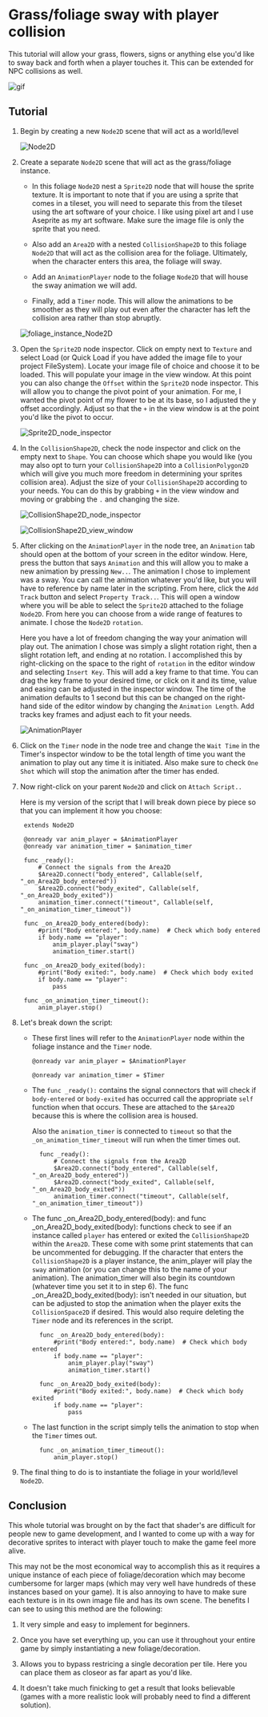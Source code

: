 # Grass/foliage sway with player collision

This tutorial will allow your grass, flowers, signs or anything else you'd like to sway back and forth when a player touches it. This can be extended for NPC collisions as well. 

![gif](./gif/2024-10-13-16-39-53.gif)

## Tutorial

1. Begin by creating a new `Node2D` scene that will act as a world/level

    ![Node2D](./screenshots/Node2D.png)

2. Create a separate `Node2D` scene that will act as the grass/foliage instance.

    - In this foliage `Node2D` nest a `Sprite2D` node that will house the sprite texture. It is important to note that if you are using a sprite that comes in a tileset, you will need to separate this from the tileset using the art software of your choice. I like using pixel art and I use Aseprite as my art software. Make sure the image file is only the sprite that you need.

    - Also add an `Area2D` with a nested `CollisionShape2D` to this foliage `Node2D` that will act as the collision area for the foliage. Ultimately, when the character enters this area, the foliage will sway.

    - Add an `AnimationPlayer` node to the foliage `Node2D` that will house the sway animation we will add.

    - Finally, add a `Timer` node. This will allow the animations to be smoother as they will play out even after the character has left the collision area rather than stop abruptly.

    ![foliage_instance_Node2D](./screenshots/foliage_instance_Node2D.png)

3. Open the `Sprite2D` node inspector. Click on empty next to `Texture` and select Load (or Quick Load if you have added the image file to your project FileSystem). Locate your image file of choice and choose it to be loaded. This will populate your image in the view window. At this point you can also change the `Offset` within the `Sprite2D` node inspector. This will allow you to change the pivot point of your animation. For me, I wanted the pivot point of my flower to be at its base, so I adjusted the y offset accordingly. Adjust so that the `+` in the view window is at the point you'd like the pivot to occur.

    ![Sprite2D_node_inspector](./screenshots/Sprite2D_node_inspector.png)

4. In the `CollisionShape2D`, check the node inspector and click on the empty next to `Shape`. You can choose which shape you would like (you may also opt to turn your `CollisionShape2D` into a `CollisionPolygon2D` which will give you much more freedom in determining your sprites collision area). Adjust the size of your `CollisionShape2D` according to your needs. You can do this by grabbing `+` in the view window and moving or grabbing the `.` and changing the size.

    ![CollisionShape2D_node_inspector](./screenshots/CollisionShape2D_node_inspector.png)

    ![CollisionShape2D_view_window](./screenshots/CollisionShape2D_view_window.png)

5. After clicking on the `AnimationPlayer` in the node tree, an `Animation` tab should open at the bottom of your screen in the editor window. Here, press the button that says `Animation` and this will allow you to make a new animation by pressing `New..`. The animation I chose to implement was a sway. You can call the animation whatever you'd like, but you will have to reference by name later in the scripting. From here, click the `Add Track` button and select `Property Track..`. This will open a window where you will be able to select the `Sprite2D` attached to the foliage `Node2D`. From here you can choose from a wide range of features to animate. I chose the `Node2D` `rotation`.

    Here you have a lot of freedom changing the way your animation will play out. The animation I chose was simply a slight rotation right, then a slight rotation left, and ending at no rotation. I accomplished this by right-clicking on the space to the right of `rotation` in the editor window and selecting `Insert Key`. This will add a key frame to that time. You can drag the key frame to your desired time, or click on it and its time, value and easing can be adjusted in the inspector window. The time of the animation defaults to 1 second but this can be changed on the right-hand side of the editor window by changing the `Animation Length`. Add tracks key frames and adjust each to fit your needs.

    ![AnimationPlayer](./screenshots/AnimationPlayer.png)

6. Click on the `Timer` node in the node tree and change the `Wait Time` in the Timer's inspector window to be the total length of time you want the animation to play out any time it is initiated. Also make sure to check `One Shot` which will stop the animation after the timer has ended.

7. Now right-click on your parent `Node2D` and click on `Attach Script..`

    Here is my version of the script that I will break down piece by piece so that you can implement it how you choose:

        extends Node2D

        @onready var anim_player = $AnimationPlayer
        @onready var animation_timer = $animation_timer

        func _ready():
            # Connect the signals from the Area2D
            $Area2D.connect("body_entered", Callable(self, "_on_Area2D_body_entered"))
            $Area2D.connect("body_exited", Callable(self, "_on_Area2D_body_exited"))
            animation_timer.connect("timeout", Callable(self, "_on_animation_timer_timeout"))

        func _on_Area2D_body_entered(body):
            #print("Body entered:", body.name)  # Check which body entered
            if body.name == "player":
                anim_player.play("sway")
                animation_timer.start()

        func _on_Area2D_body_exited(body):
            #print("Body exited:", body.name)  # Check which body exited
            if body.name == "player":
                pass

        func _on_animation_timer_timeout():
            anim_player.stop()

8. Let's break down the script:

    - These first lines will refer to the `AnimationPlayer` node within the foliage instance and the `Timer` node.
        
        `@onready var anim_player = $AnimationPlayer`

        `@onready var animation_timer = $Timer`

    - The `func _ready():` contains the signal connectors that will check if `body-entered` or `body-exited` has occurred call the appropriate `self` function when that occurs. These are attached to the `$Area2D` because this is where the collision area is housed.

        Also the `animation_timer` is connected to `timeout` so that the `_on_animation_timer_timeout` will run when the timer times out.

            func _ready():
                # Connect the signals from the Area2D
                $Area2D.connect("body_entered", Callable(self, "_on_Area2D_body_entered"))
                $Area2D.connect("body_exited", Callable(self, "_on_Area2D_body_exited"))
                animation_timer.connect("timeout", Callable(self, "_on_animation_timer_timeout"))
        
    - The func _on_Area2D_body_entered(body): and func _on_Area2D_body_exited(body): functions check to see if an instance called `player` has entered or exited the `CollisionShape2D` within the `Area2D`. These come with some print statements that can be uncommented for debugging. If the character that enters the `CollisionShape2D` is a player instance, the anim_player will play the `sway` animation (or you can change this to the name of your animation). The animation_timer will also begin its countdown (whatever time you set it to in step 6). The func _on_Area2D_body_exited(body): isn't needed in our situation, but can be adjusted to stop the animation when the player exits the `CollisionSpace2D` if desired. This would also require deleting the `Timer` node and its references in the script.

            func _on_Area2D_body_entered(body):
                #print("Body entered:", body.name)  # Check which body entered
                if body.name == "player":
                    anim_player.play("sway")
                    animation_timer.start()

            func _on_Area2D_body_exited(body):
                #print("Body exited:", body.name)  # Check which body exited
                if body.name == "player":
                    pass
            
    - The last function in the script simply tells the animation to stop when the `Timer` times out.

            func _on_animation_timer_timeout():
                anim_player.stop()

9. The final thing to do is to instantiate the foliage in your world/level `Node2D`. 

## Conclusion

This whole tutorial was brought on by the fact that shader's are difficult for people new to game development, and I wanted to come up with a way for decorative sprites to interact with player touch to make the game feel more alive. 

This may not be the most economical way to accomplish this as it requires a unique instance of each piece of foliage/decoration which may become cumbersome for larger maps (which may very well have hundreds of these instances based on your game). It is also annoying to have to make sure each texture is in its own image file and has its own scene. The benefits I can see to using this method are the following: 

1. It very simple and easy to implement for beginners. 

2. Once you have set everything up, you can use it throughout your entire game by simply instantiating a new foliage/decoration. 

3. Allows you to bypass restricing a single decoration per tile. Here you can place them as closeor as far apart as you'd like.

4. It doesn't take much finicking to get a result that looks believable (games with a more realistic look will probably need to find a different solution).
